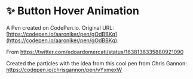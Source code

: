 # ✨ Button Hover Animation

A Pen created on CodePen.io. Original URL: [https://codepen.io/aaroniker/pen/gOdBBKq](https://codepen.io/aaroniker/pen/gOdBBKq).

From https://twitter.com/edoardomercati/status/1638136335880921090

Created the particles with the idea from this cool pen from Chris Gannon: https://codepen.io/chrisgannon/pen/vYxmexW